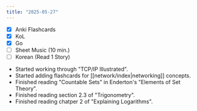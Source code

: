 ```yaml
---
title: "2025-05-27"
---
```


- [x] Anki Flashcards
- [x] KoL
- [x] Go
- [ ] Sheet Music (10 min.)
- [ ] Korean (Read 1 Story)

* Started working through "TCP/IP Illustrated".
* Started adding flashcards for [[network/index|networking]] concepts.
* Finished reading "Countable Sets" in Enderton's "Elements of Set Theory".
* Finished reading section 2.3 of "Trigonometry".
* Finished reading chatper 2 of "Explaining Logarithms".
